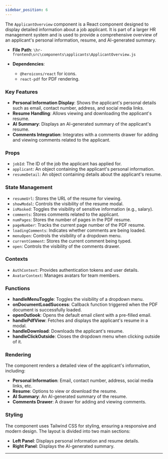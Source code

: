```yaml
---
sidebar_position: 6
---
```


The `ApplicantOverview` component is a React component designed to display detailed information about a job applicant. It is part of a larger HR management system and is used to provide a comprehensive overview of an applicant's personal information, resume, and AI-generated summary.

- **File Path**: `\hr-frontend\src\components\applicants\ApplicantOverview.js`

- **Dependencies**:
  - `@heroicons/react` for icons.
  - `react-pdf` for PDF rendering.
### Key Features

- **Personal Information Display**: Shows the applicant's personal details such as email, contact number, address, and social media links.
- **Resume Handling**: Allows viewing and downloading the applicant's resume.
- **AI Summary**: Displays an AI-generated summary of the applicant's resume.
- **Comments Integration**: Integrates with a comments drawer for adding and viewing comments related to the applicant.

### Props
- `jobId`: The ID of the job the applicant has applied for.
- `applicant`: An object containing the applicant's personal information.
- `resumeDetail`: An object containing details about the applicant's resume.

### State Management
- `resumeUrl`: Stores the URL of the resume for viewing.
- `showModal`: Controls the visibility of the resume modal.
- `isMasked`: Toggles the visibility of sensitive information (e.g., salary).
- `comments`: Stores comments related to the applicant.
- `numPages`: Stores the number of pages in the PDF resume.
- `pageNumber`: Tracks the current page number of the PDF resume.
- `loadingComments`: Indicates whether comments are being loaded.
- `menuOpen`: Controls the visibility of a dropdown menu.
- `currentComment`: Stores the current comment being typed.
- `open`: Controls the visibility of the comments drawer.

### Contexts
- `AuthContext`: Provides authentication tokens and user details.
- `AvatarContext`: Manages avatars for team members.

### Functions
- **handleMenuToggle**: Toggles the visibility of a dropdown menu.
- **onDocumentLoadSuccess**: Callback function triggered when the PDF document is successfully loaded.
- **openOutlook**: Opens the default email client with a pre-filled email.
- **handlePdfView**: Fetches and displays the applicant's resume in a modal.
- **handleDownload**: Downloads the applicant's resume.
- **handleClickOutside**: Closes the dropdown menu when clicking outside of it.

### Rendering
The component renders a detailed view of the applicant's information, including:
- **Personal Information**: Email, contact number, address, social media links, etc.
- **Resume**: Options to view or download the resume.
- **AI Summary**: An AI-generated summary of the resume.
- **Comments Drawer**: A drawer for adding and viewing comments.


### Styling
The component uses Tailwind CSS for styling, ensuring a responsive and modern design. The layout is divided into two main sections:
- **Left Panel**: Displays personal information and resume details.
- **Right Panel**: Displays the AI-generated summary.

---

